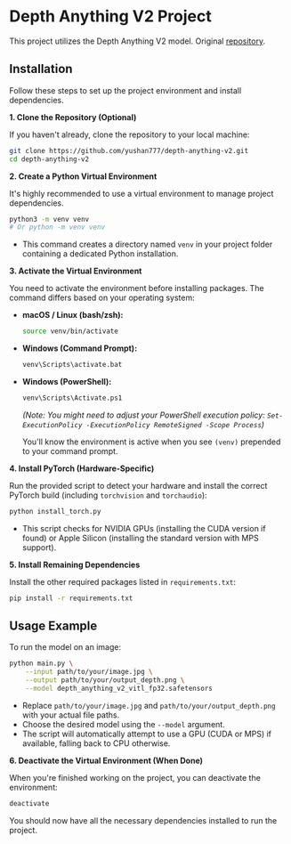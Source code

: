# Depth Anything V2 Project

This project utilizes the Depth Anything V2 model.
Original [repository](https://github.com/DepthAnything/Depth-Anything-V2).

## Installation

Follow these steps to set up the project environment and install dependencies.

**1. Clone the Repository (Optional)**

If you haven't already, clone the repository to your local machine:

```bash
git clone https://github.com/yushan777/depth-anything-v2.git
cd depth-anything-v2
```

**2. Create a Python Virtual Environment**

It's highly recommended to use a virtual environment to manage project dependencies.

```bash
python3 -m venv venv 
# Or python -m venv venv
```
*   This command creates a directory named `venv` in your project folder containing a dedicated Python installation.

**3. Activate the Virtual Environment**

You need to activate the environment before installing packages. The command differs based on your operating system:

*   **macOS / Linux (bash/zsh):**
    ```bash
    source venv/bin/activate
    ```
*   **Windows (Command Prompt):**
    ```bash
    venv\Scripts\activate.bat
    ```
*   **Windows (PowerShell):**
    ```bash
    venv\Scripts\Activate.ps1
    ```
    *(Note: You might need to adjust your PowerShell execution policy: `Set-ExecutionPolicy -ExecutionPolicy RemoteSigned -Scope Process`)*

    You'll know the environment is active when you see `(venv)` prepended to your command prompt.

**4. Install PyTorch (Hardware-Specific)**

Run the provided script to detect your hardware and install the correct PyTorch build (including `torchvision` and `torchaudio`):

```bash
python install_torch.py
```
*   This script checks for NVIDIA GPUs (installing the CUDA version if found) or Apple Silicon (installing the standard version with MPS support).

**5. Install Remaining Dependencies**

Install the other required packages listed in `requirements.txt`:

```bash
pip install -r requirements.txt
```

## Usage Example

To run the model on an image:

```bash
python main.py \
    --input path/to/your/image.jpg \
    --output path/to/your/output_depth.png \
    --model depth_anything_v2_vitl_fp32.safetensors
```
*   Replace `path/to/your/image.jpg` and `path/to/your/output_depth.png` with your actual file paths.
*   Choose the desired model using the `--model` argument.
*   The script will automatically attempt to use a GPU (CUDA or MPS) if available, falling back to CPU otherwise.

**6. Deactivate the Virtual Environment (When Done)**

When you're finished working on the project, you can deactivate the environment:

```bash
deactivate
```

You should now have all the necessary dependencies installed to run the project.
